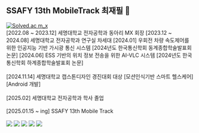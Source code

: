 ## SSAFY 13th MobileTrack 최재필 👋
[![Solved.ac m_x](http://mazassumnida.wtf/api/v2/generate_badge?boj=m_x)](https://solved.ac/m_x)\
[2022.08 ~ 2023.12] 세명대학교 전자공학과 동아리 MX 회장 
[2023.12 ~ 2024.08] 세명대학교 전자공학과 연구실 차세대
[2024.01] 우회전 차량 속도제어를 위한 인공지능 기반 가시광 통신 시스템 [2024년도 한국통신학회 동계종합학술발표회 논문]
[2024.06] ESS 기반의 위치 정보 전송을 위한 AI-VLC 시스템 [2024년도 한국통신학회 하계종합학술발표회 논문]
<br>
<br>
[2024.11.14] 세명대학교 캡스톤디자인 경진대회 대상 [모션인식기반 스마트 헬스케어] [Android 개발]
<br>
<br>
[2025.02] 세명대학교 전자공학과 학사 졸업
<br>
<br>
[2025.01.15 ~ ing] SSAFY 13th Mobile Track
<br>
<br>
<img src="https://img.shields.io/badge/java-007396?style=for-the-badge&logo=OpenJDK&logoColor=white">
<img src="https://img.shields.io/badge/Spring-6DB33F?style=for-the-badge&logo=Spring&logoColor=white">
<img src="https://img.shields.io/badge/springboot-6DB33F?style=for-the-badge&logo=springboot&logoColor=white">
<img src="https://img.shields.io/badge/Kotlin-7F52FF?style=for-the-badge&logo=Kotlin&logoColor=white">
<img src="https://img.shields.io/badge/Android-3DDC84?style=for-the-badge&logo=Android&logoColor=white">
